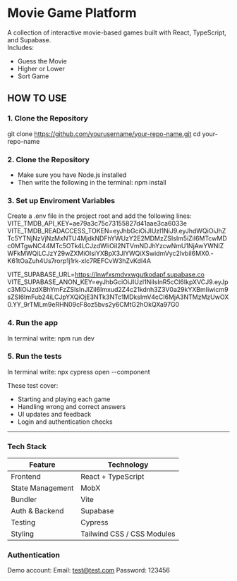#  Movie Game Platform

A collection of interactive movie-based games built with React, TypeScript, and Supabase.  
Includes:
- Guess the Movie
- Higher or Lower
- Sort Game

##  HOW TO USE

### 1. Clone the Repository
git clone https://github.com/yourusername/your-repo-name.git
cd your-repo-name


### 2. Clone the Repository
- Make sure you have Node.js installed
- Then write the following in the terminal: npm install

### 3. Set up Enviroment Variables
Create a .env file in the project root and add the following lines:
VITE_TMDB_API_KEY=ae79a3c75c73155827d41aae3ca6033e
VITE_TMDB_READACCESS_TOKEN=eyJhbGciOiJIUzI1NiJ9.eyJhdWQiOiJhZTc5YTNjNzVjNzMxNTU4MjdkNDFhYWUzY2E2MDMzZSIsIm5iZiI6MTcwMDc0MTgwNC44MTc5OTk4LCJzdWIiOiI2NTVmNDJhYzcwNmU1NjAwYWNlZWFkMWQiLCJzY29wZXMiOlsiYXBpX3JlYWQiXSwidmVyc2lvbiI6MX0.-K61tOaZuh4Us7rorp1j1rk-xIc7REFCvW3hZvKdI4A

VITE_SUPABASE_URL=https://lnwfxsmdvxwgutkodapf.supabase.co
VITE_SUPABASE_ANON_KEY=eyJhbGciOiJIUzI1NiIsInR5cCI6IkpXVCJ9.eyJpc3MiOiJzdXBhYmFzZSIsInJlZiI6Imxud2Z4c21kdnh3Z3V0a29kYXBmIiwicm9sZSI6ImFub24iLCJpYXQiOjE3NTk3NTc1MDksImV4cCI6MjA3NTMzMzUwOX0.YY_9rTMLm9eRHN09cF8oz5bvs2y6CMtG2hOkQXa97G0

### 4. Run the app
In terminal write:
npm run dev

### 5. Run the tests
In terminal write:
npx cypress open --component

These test cover:
- Starting and playing each game
- Handling wrong and correct answers
- UI updates and feedback
- Login and authentication checks

-------------------------------------------------------------------------------------------

### Tech Stack
| Feature            | Technology                 |
| ------------------ | -------------------------- |
| Frontend           | React + TypeScript         |
| State Management   | MobX                       |
| Bundler            | Vite                       |
| Auth & Backend     | Supabase                   |
| Testing            | Cypress                    |
| Styling            | Tailwind CSS / CSS Modules |


### Authentication
Demo account:
Email: test@test.com
Password: 123456


